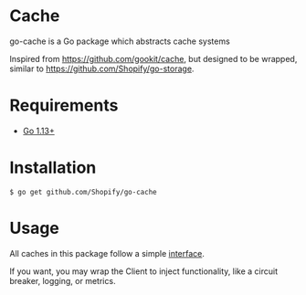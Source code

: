 # Cache

go-cache is a Go package which abstracts cache systems

Inspired from https://github.com/gookit/cache, but designed to be wrapped, similar to https://github.com/Shopify/go-storage.

# Requirements

- [Go 1.13+](http://golang.org/dl/)

# Installation

```console
$ go get github.com/Shopify/go-cache
```

# Usage

All caches in this package follow a simple [interface](pkg/client.go).

If you want, you may wrap the Client to inject functionality, like a circuit breaker, logging, or metrics.
